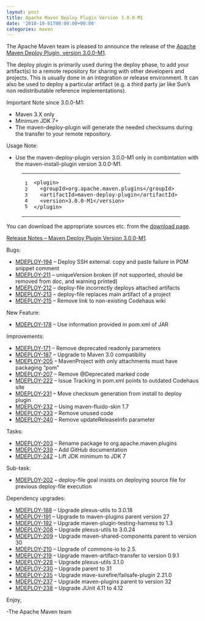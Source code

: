 ```yaml
---
layout: post
title: Apache Maven Deploy Plugin Version 3.0.0-M1
date: '2018-10-01T00:00:00+00:00'
categories: maven
---
```

<div class="entry-content"><p>The Apache Maven team is pleased to announce the release of the
<a href="https://maven.apache.org/plugins/maven-deploy-plugin/">Apache Maven Deploy Plugin, version 3.0.0-M1</a>.</p>

<p>The deploy plugin is primarily used during the deploy phase, to add your
artifact(s) to a remote repository for sharing with other developers and
projects. This is usually done in an integration or release environment. It can
also be used to deploy a particular artifact (e.g. a third party jar like Sun&rsquo;s
non redistributable reference implementations).</p>

<p>Important Note since 3.0.0-M1:</p>

<ul>
<li>Maven 3.X only</li>
<li>Minimum JDK 7+</li>
<li>The maven-deploy-plugin will generate the needed checksums
during the transfer to your remote repository.</li>
</ul>


<p>Usage Note:</p>

<ul>
<li>Use the maven-deploy-plugin version 3.0.0-M1 only in combintation
with the maven-install-plugin version 3.0.0-M1.</li>
</ul>


<figure class='code'><figcaption><span></span></figcaption><div class="highlight"><table><tr><td class="gutter"><pre class="line-numbers"><span class='line-number'>1</span>
<span class='line-number'>2</span>
<span class='line-number'>3</span>
<span class='line-number'>4</span>
<span class='line-number'>5</span>
</pre></td><td class='code'><pre><code class='xml'><span class='line'><span class="nt">&lt;plugin&gt;</span>
</span><span class='line'>  <span class="nt">&lt;groupId&gt;</span>org.apache.maven.plugins<span class="nt">&lt;/groupId&gt;</span>
</span><span class='line'>  <span class="nt">&lt;artifactId&gt;</span>maven-deploy-plugin<span class="nt">&lt;/artifactId&gt;</span>
</span><span class='line'>  <span class="nt">&lt;version&gt;</span>3.0.0-M1<span class="nt">&lt;/version&gt;</span>
</span><span class='line'><span class="nt">&lt;/plugin&gt;</span>
</span></code></pre></td></tr></table></div></figure>


<p>You can download the appropriate sources etc. from the <a href="https://maven.apache.org/plugins/maven-deploy-plugin/download.cgi">download page</a>.</p>

<!-- more -->


<p><a href="https://issues.apache.org/jira/secure/ReleaseNote.jspa?projectId=12317228&amp;version=12330476">Release Notes &ndash; Maven Deploy Plugin Version 3.0.0-M1</a>.</p>

<p>Bugs:</p>

<ul>
<li><a href="https://issues.apache.org/jira/browse/MDEPLOY-194">MDEPLOY-194</a> &ndash; Deploy SSH external: copy and paste failure in POM snippet comment</li>
<li><a href="https://issues.apache.org/jira/browse/MDEPLOY-211">MDEPLOY-211</a> &ndash; uniqueVersion broken (if not supported, should be removed from doc, and warning printed)</li>
<li><a href="https://issues.apache.org/jira/browse/MDEPLOY-212">MDEPLOY-212</a> &ndash; deploy-file incorrectly deploys attached artifacts</li>
<li><a href="https://issues.apache.org/jira/browse/MDEPLOY-213">MDEPLOY-213</a> &ndash; deploy-file replaces main artifact of a project</li>
<li><a href="https://issues.apache.org/jira/browse/MDEPLOY-215">MDEPLOY-215</a> &ndash; Remove link to non-existing Codehaus wiki</li>
</ul>


<p>New Feature:</p>

<ul>
<li><a href="https://issues.apache.org/jira/browse/MDEPLOY-178">MDEPLOY-178</a> &ndash; Use information provided in pom.xml of JAR</li>
</ul>


<p>Improvements:</p>

<ul>
<li><a href="https://issues.apache.org/jira/browse/MDEPLOY-171">MDEPLOY-171</a> &ndash; Remove deprecated readonly parameters</li>
<li><a href="https://issues.apache.org/jira/browse/MDEPLOY-187">MDEPLOY-187</a> &ndash; Upgrade to Maven 3.0 compatiblity</li>
<li><a href="https://issues.apache.org/jira/browse/MDEPLOY-205">MDEPLOY-205</a> &ndash; MavenProject with only attachments must have packaging &ldquo;pom&rdquo;</li>
<li><a href="https://issues.apache.org/jira/browse/MDEPLOY-207">MDEPLOY-207</a> &ndash; Remove @Deprecated marked code</li>
<li><a href="https://issues.apache.org/jira/browse/MDEPLOY-222">MDEPLOY-222</a> &ndash; Issue Tracking in pom.xml points to outdated Codehaus site</li>
<li><a href="https://issues.apache.org/jira/browse/MDEPLOY-231">MDEPLOY-231</a> &ndash; Move checksum generation from install to deploy plugin</li>
<li><a href="https://issues.apache.org/jira/browse/MDEPLOY-232">MDEPLOY-232</a> &ndash; Using maven-fluido-skin 1.7</li>
<li><a href="https://issues.apache.org/jira/browse/MDEPLOY-233">MDEPLOY-233</a> &ndash; Remove unused code</li>
<li><a href="https://issues.apache.org/jira/browse/MDEPLOY-240">MDEPLOY-240</a> &ndash; Remove updateReleaseInfo parameter</li>
</ul>


<p>Tasks:</p>

<ul>
<li><a href="https://issues.apache.org/jira/browse/MDEPLOY-203">MDEPLOY-203</a> &ndash; Rename package to org.apache.maven.plugins</li>
<li><a href="https://issues.apache.org/jira/browse/MDEPLOY-239">MDEPLOY-239</a> &ndash; Add GitHub documentation</li>
<li><a href="https://issues.apache.org/jira/browse/MDEPLOY-242">MDEPLOY-242</a> &ndash; Lift JDK minimum to JDK 7</li>
</ul>


<p>Sub-task:</p>

<ul>
<li><a href="https://issues.apache.org/jira/browse/MDEPLOY-202">MDEPLOY-202</a> &ndash; deploy-file goal insists on deploying source file for previous deploy-file execution</li>
</ul>


<p>Dependency upgrades:</p>

<ul>
<li><a href="https://issues.apache.org/jira/browse/MDEPLOY-188">MDEPLOY-188</a> &ndash; Upgrade plexus-utils to 3.0.18</li>
<li><a href="https://issues.apache.org/jira/browse/MDEPLOY-191">MDEPLOY-191</a> &ndash; Upgrade to maven-plugins parent version 27</li>
<li><a href="https://issues.apache.org/jira/browse/MDEPLOY-192">MDEPLOY-192</a> &ndash; Upgrade maven-plugin-testing-harness to 1.3</li>
<li><a href="https://issues.apache.org/jira/browse/MDEPLOY-208">MDEPLOY-208</a> &ndash; Upgrade plexus-utils to 3.0.24</li>
<li><a href="https://issues.apache.org/jira/browse/MDEPLOY-209">MDEPLOY-209</a> &ndash; Upgrade maven-shared-components parent to version 30</li>
<li><a href="https://issues.apache.org/jira/browse/MDEPLOY-210">MDEPLOY-210</a> &ndash; Upgrade of commons-io to 2.5.</li>
<li><a href="https://issues.apache.org/jira/browse/MDEPLOY-219">MDEPLOY-219</a> &ndash; Upgrade maven-artifact-transfer to version 0.9.1</li>
<li><a href="https://issues.apache.org/jira/browse/MDEPLOY-228">MDEPLOY-228</a> &ndash; Upgrade plexus-utils 3.1.0</li>
<li><a href="https://issues.apache.org/jira/browse/MDEPLOY-230">MDEPLOY-230</a> &ndash; Upgrade parent to 31</li>
<li><a href="https://issues.apache.org/jira/browse/MDEPLOY-235">MDEPLOY-235</a> &ndash; Upgrade mave-surefire/failsafe-plugin 2.21.0</li>
<li><a href="https://issues.apache.org/jira/browse/MDEPLOY-237">MDEPLOY-237</a> &ndash; Upgrade maven-plugins parent to version 32</li>
<li><a href="https://issues.apache.org/jira/browse/MDEPLOY-238">MDEPLOY-238</a> &ndash; Upgrade JUnit 4.11 to 4.12</li>
</ul>


<p>Enjoy,</p>

<p>-The Apache Maven team</p>

